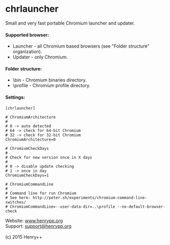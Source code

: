 # chrlauncher

Small and very fast portable Chromium launcher and updater.

#### Supported browser:
- Launcher - all Chromium based browsers (see "Folder structure" organization).
- Updater - only Chromium.

#### Folder structure:
- \bin - Chromium binaries directory.
- \profile - Chromium profile directory.

#### Settings:
~~~
[chrlauncher]

# ChromiumArchitecture
#
# 0 -> auto detected
# 64 -> check for 64-bit Chromium
# 32 -> check for 32-bit Chromium
ChromiumArchitecture=0

# ChromiumCheckDays
#
# Check for new version once in X days
#
# 0 -> disable update checking
# 1 -> once in day
ChromiumCheckDays=1

# ChromiumCommandLine
#
# Command line for run Chromium
# See here: http://peter.sh/experiments/chromium-command-line-switches/
# ChromiumCommandLine=--user-data-dir=..\profile --no-default-browser-check
~~~
Website: www.henrypp.org<br />
Support: support@henrypp.org<br />
<br />
(c) 2015 Henry++
